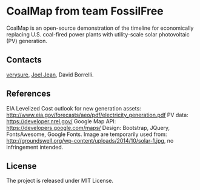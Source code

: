 CoalMap from team FossilFree
============================

CoalMap is an open-source demonstration of the timeline for economically replacing U.S. coal-fired power plants with utility-scale solar photovoltaic (PV) generation.

Contacts
--------
[verysure](http://www.mit.edu/~tonyw/), [Joel Jean](http://www.joeljean.com/), David Borrelli.


References
----------
EIA Levelized Cost outlook for new generation assets: http://www.eia.gov/forecasts/aeo/pdf/electricity_generation.pdf
PV data: https://developer.nrel.gov/
Google Map API: https://developers.google.com/maps/
Design: Bootstrap, JQuery, FontsAwesome, Google Fonts.
Image are temporarily used from: http://groundswell.org/wp-content/uploads/2014/10/solar-1.jpg, no infringement intended.

License
-------

The project is released under MIT License.
